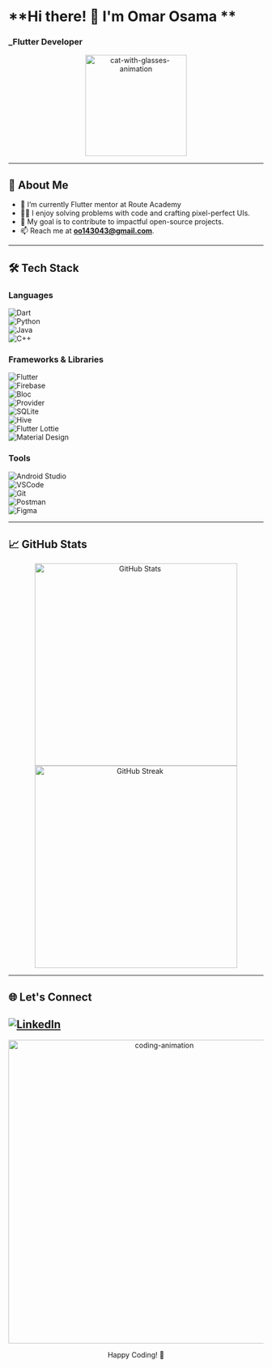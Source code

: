 # **Hi there! 👋 I'm Omar Osama **  
### _Flutter Developer 
<div align="center">
  <img src="https://media.giphy.com/media/VbnUQpnihPSIgIXuZv/giphy.gif" width="200" alt="cat-with-glasses-animation">
</div>

---

## **🚀 About Me**  
- 🌱 I’m currently Flutter mentor at Route Academy
- 🧑‍💻 I enjoy solving problems with code and crafting pixel-perfect UIs.  
- 🎯 My goal is to contribute to impactful open-source projects.  
- 📫 Reach me at **oo143043@gmail.com**.

---

## **🛠️ Tech Stack**  

### **Languages**  
![Dart](https://img.shields.io/badge/Dart-0175C2?style=for-the-badge&logo=dart&logoColor=white)  
![Python](https://img.shields.io/badge/Python-3776AB?style=for-the-badge&logo=python&logoColor=white)  
![Java](https://img.shields.io/badge/Java-007396?style=for-the-badge&logo=java&logoColor=white)  
![C++](https://img.shields.io/badge/C++-00599C?style=for-the-badge&logo=c%2B%2B&logoColor=white)    

### **Frameworks & Libraries**  
![Flutter](https://img.shields.io/badge/Flutter-02569B?style=for-the-badge&logo=flutter&logoColor=white)  
![Firebase](https://img.shields.io/badge/Firebase-FFCA28?style=for-the-badge&logo=firebase&logoColor=black)  
![Bloc](https://img.shields.io/badge/Bloc-0175C2?style=for-the-badge&logo=dart&logoColor=white)  
![Provider](https://img.shields.io/badge/Provider-FFCA28?style=for-the-badge&logo=flutter&logoColor=black)  
![SQLite](https://img.shields.io/badge/SQLite-003B57?style=for-the-badge&logo=sqlite&logoColor=white)  
![Hive](https://img.shields.io/badge/Hive-FFCA28?style=for-the-badge&logo=hive&logoColor=black)  
![Flutter Lottie](https://img.shields.io/badge/Lottie-0075C2?style=for-the-badge&logo=flutter&logoColor=white)  
![Material Design](https://img.shields.io/badge/Material%20Design-757575?style=for-the-badge&logo=material-design&logoColor=white)  
 

### **Tools**  
![Android Studio](https://img.shields.io/badge/Android%20Studio-3DDC84?style=for-the-badge&logo=android-studio&logoColor=white)  
![VSCode](https://img.shields.io/badge/VS%20Code-0078D4?style=for-the-badge&logo=visual-studio-code&logoColor=white)  
![Git](https://img.shields.io/badge/Git-F05032?style=for-the-badge&logo=git&logoColor=white)  
![Postman](https://img.shields.io/badge/Postman-FF6C37?style=for-the-badge&logo=postman&logoColor=white)  
![Figma](https://img.shields.io/badge/Figma-F24E1E?style=for-the-badge&logo=figma&logoColor=white)  

---

## **📈 GitHub Stats**  

<div align="center">
  <img src="https://github-readme-stats.vercel.app/api?username=omar-dev0&show_icons=true&theme=radical" width="400" alt="GitHub Stats">
  <img src="https://github-readme-streak-stats.herokuapp.com?user=omar-dev0&theme=radical&hide_border=true" width="400" alt="GitHub Streak">
</div>

---

## **🌐 Let's Connect**  
[![LinkedIn](https://img.shields.io/badge/LinkedIn-0A66C2?style=for-the-badge&logo=linkedin&logoColor=white)](https://www.linkedin.com/in/omar-osama-dev99)  
---

<div align="center">
  <img src="https://media.giphy.com/media/ZVik7pBtu9dNS/giphy.gif" width="600" alt="coding-animation">
  <p>Happy Coding! 🚀</p>
</div>
